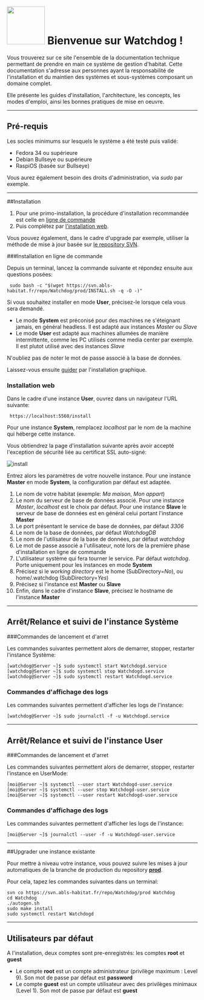 # <img src="/img/abls.svg" width=100> Bienvenue sur Watchdog !

Vous trouverez sur ce site l'ensemble de la documentation technique permettant de prendre en main ce système de gestion d'habitat.
Cette documentation s'adresse aux personnes ayant la responsabilité de l'installation et du maintien des systèmes et sous-systèmes composant un domaine complet.

Elle présente les guides d'installation, l'architecture, les concepts, les modes d'emploi, ainsi les bonnes pratiques de mise en oeuvre.

---
## Pré-requis

Les socles minimums sur lesquels le système a été testé puis validé:

* Fedora 34 ou supérieure
* Debian Bullseye ou supérieure
* RaspiOS (basée sur Bullseye)

Vous aurez également besoin des droits d'administration, via *sudo* par exemple.

---
##Installation

1. Pour une primo-installation, la procédure d'installation recommandée est celle en [ligne de commande](#installation-en-ligne-de-commande)
1. Puis complétez par [l'installation web](#installation-web).

Vous pouvez également, dans le cadre d'upgrade par exemple, utiliser la méthode de mise à jour basée sur [le repository SVN](#upgrader-une-instance-existante).

###Installation en ligne de commande

Depuis un terminal, lancez la commande suivante et répondez ensuite aux questions posées:

     sudo bash -c "$(wget https://svn.abls-habitat.fr/repo/Watchdog/prod/INSTALL.sh -q -O -)"

Si vous souhaitez installer en mode **User**, précisez-le lorsque cela vous sera demandé.

* Le mode **System** est préconisé pour des machines ne s'éteignant jamais, en général headless. Il est adapté aux instances *Master* ou *Slave*
* Le mode **User** est adapté aux machines allumées de manière intermittente, comme les PC utilisés comme media center par exemple.
Il est plutot utilisé avec des instances *Slave*

N'oubliez pas de noter le mot de passe associé à la base de données.

Laissez-vous ensuite [guider](#installation-web) par l'installation graphique.

### Installation web

Dans le cadre d'une instance **User**, ouvrez dans un navigateur l'URL suivante:

     https://localhost:5560/install

Pour une instance **System**, remplacez *localhost* par le nom de la machine qui héberge cette instance.

Vous obtiendrez la page d'installation suivante après avoir accepté l'exception de sécurité liée au certificat SSL auto-signé:

![install](/img/ihm_install.png)

Entrez alors les paramètres de votre nouvelle instance.
Pour une instance **Master** en mode **System**, la configuration par défaut est adaptée.

1. Le nom de votre habitat (exemple: *Ma maison*, *Mon appart*)
1. Le nom du serveur de base de données associé. Pour une instance *Master*, *localhost* est le choix par défaut.
Pour une instance **Slave** le serveur de base de données est en général celui portant l'instance **Master**
1. Le port présentant le service de base de données, par défaut *3306*
1. Le nom de la base de données, par défaut *WatchdogDB*
1. Le nom de l'utilisateur de la base de données, par défaut *watchdog*
1. Le mot de passe associé a l'utilisateur, noté lors de la première phase d'installation en ligne de commande
1. L'utilisateur système qui fera tourner le service. Par défaut *watchdog*. Porte uniquement pour les instances en mode **System**
1. Précisez si le *working directory* est le home (SubDirectory=*No*), ou home/.watchdog (SubDirectory=*Yes*)
1. Précisez si l'instance est **Master** ou **Slave**
1. Enfin, dans le cadre d'instance **Slave**, précisez le hostname de l'instance **Master**

---
## Arrêt/Relance et suivi de l'instance **Système**
###Commandes de lancement et d'arret

Les commandes suivantes permettent alors de demarrer, stopper, restarter l'instance Système:

    [watchdog@Server ~]$ sudo systemctl start Watchdogd.service
    [watchdog@Server ~]$ sudo systemctl stop Watchdogd.service
    [watchdog@Server ~]$ sudo systemctl restart Watchdogd.service

### Commandes d'affichage des logs

Les commandes suivantes permettent d'afficher les logs de l'instance:

    [watchdog@Server ~]$ sudo journalctl -f -u Watchdogd.service

---
## Arrêt/Relance et suivi de l'instance **User**

###Commandes de lancement et d'arret

Les commandes suivantes permettent alors de demarrer, stopper, restarter l'instance en UserMode:

    [moi@Server ~]$ systemctl --user start Watchdogd-user.service
    [moi@Server ~]$ systemctl --user stop Watchdogd-user.service
    [moi@Server ~]$ systemctl --user restart Watchdogd-user.service

### Commandes d'affichage des logs

Les commandes suivantes permettent d'afficher les logs de l'instance:

    [moi@Server ~]$ journalctl --user -f -u Watchdogd-user.service

---
##Upgrader une instance existante

Pour mettre à niveau votre instance, vous pouvez suivre les mises à jour automatiques de la branche de production
du repository **[prod](https://svn.abls-habitat.fr/websvn/browse/Watchdog/prod/)**.

Pour cela, tapez les commandes suivantes dans un terminal:

    svn co https://svn.abls-habitat.fr/repo/Watchdog/prod Watchdog
    cd Watchdog
    ./autogen.sh
    sudo make install
    sudo systemctl restart Watchdogd


---
## Utilisateurs par défaut

A l'installation, deux comptes sont pre-enregistrés: les comptes **root** et **guest**

* Le compte **root** est un compte administrateur (privilège maximum : Level 9). Son mot de passe par défaut est **password**
* Le compte **guest** est un compte utilisateur avec des privilèges minimaux (Level 1). Son mot de passe par défaut est **guest**
